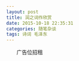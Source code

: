 ```yaml
---
layout: post
title: 润之词作欣赏
date: 2015-10-18 22:35:31
categories: 随笔杂谈
tags: 诗词 毛泽东
---
```


&#160; &#160; &#160; &#160;广告位招租
